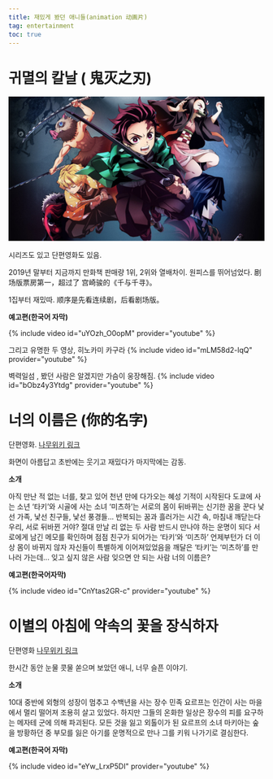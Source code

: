 ```yaml
---
title: 재밌게 봤던 애니들(animation 动画片)  
tag: entertainment
toc: true
---
```



# 귀멸의 칼날 ( 鬼灭之刃)

<img src="/assets/images/zc6p2rxh2ejvbrtrl0rg.jpeg">

시리즈도 있고 단편영화도 있음. 

2019년 말부터 지금까지 만화책 판매량 1위, 2위와 열배차이. 원피스를 뛰어넘었다. 剧场版票房第一，超过了 宫崎骏的《千与千寻》。

1집부터 재밌따. 顺序是先看连续剧，后看剧场版。

**예고편(한국어 자막)**

{% include video id="uYOzh_O0opM" provider="youtube" %}

그리고 유명한 두 영상, 히노카미 카구라
{% include video id="mLM58d2-lqQ" provider="youtube" %}

벽력일섬 , 봤던 사람은 알겠지만 가슴이 웅장해짐. 
{% include video id="bObz4y3Ytdg" provider="youtube" %}



# 너의 이름은 (你的名字)

단편영화.    [나무위키 링크](https://namu.wiki/w/%EB%84%88%EC%9D%98%20%EC%9D%B4%EB%A6%84%EC%9D%80.)

화면이 아름답고 초반에는 웃기고 재밌다가 마지막에는 감동.

**소개**

아직 만난 적 없는 너를, 찾고 있어 천년 만에 다가오는 혜성 기적이 시작된다 도쿄에 사는 소년 ‘타키’와 시골에 사는 소녀 ‘미츠하’는 서로의 몸이 뒤바뀌는 신기한 꿈을 꾼다 낯선 가족, 낯선 친구들, 낯선 풍경들... 반복되는 꿈과 흘러가는 시간 속, 마침내 깨닫는다 우리, 서로 뒤바뀐 거야? 절대 만날 리 없는 두 사람 반드시 만나야 하는 운명이 되다 서로에게 남긴 메모를 확인하며 점점 친구가 되어가는 ‘타키’와 ‘미츠하’ 언제부턴가 더 이상 몸이 바뀌지 않자 자신들이 특별하게 이어져있었음을 깨달은 ‘타키’는 ‘미츠하’를 만나러 가는데... 잊고 싶지 않은 사람 잊으면 안 되는 사람 너의 이름은?

**예고편(한국어자막)**

{% include video id="CnYtas2GR-c" provider="youtube" %}



# 이별의 아침에 약속의 꽃을 장식하자

단편영화    [나무위키 링크](https://namu.wiki/w/%EC%9D%B4%EB%B3%84%EC%9D%98%20%EC%95%84%EC%B9%A8%EC%97%90%20%EC%95%BD%EC%86%8D%EC%9D%98%20%EA%BD%83%EC%9D%84%20%EC%9E%A5%EC%8B%9D%ED%95%98%EC%9E%90)

한시간 동안 눈물 콧물 쏟으며 보았던 애니, 너무 슬픈 이야기. 

**소개**

10대 중반에 외형의 성장이 멈추고 수백년을 사는 장수 민족 요르프는 인간이 사는 마을에서 멀리 떨어져 조용히 살고 있었다. 하지만 그들의 온화한 일상은 장수의 피를 요구하는 메자테 군에 의해 파괴된다. 모든 것을 잃고 외톨이가 된 요르프의 소녀 마키아는 숲을 방황하던 중 부모를 잃은 아기를 운명적으로 만나 그를 키워 나가기로 결심한다.

**예고편(한국어 자막)**

{% include video id="eYw_LrxP5DI" provider="youtube" %}

